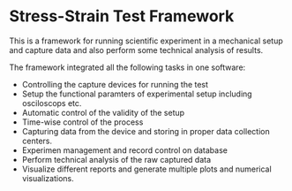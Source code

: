 # Stress-Strain Test Framework
This is a framework for running scientific experiment in a mechanical setup and capture data and also perform some technical analysis of results. 

The framework integrated all the following tasks in one software:
- Controlling the capture devices for running the test
- Setup the functional paramters of experimental setup including osciloscops etc.
- Automatic control of the validity of the setup
- Time-wise control of the process
- Capturing data from the device and storing in proper data collection centers.
- Experimen management and record control on database
- Perform technical analysis of the raw captured data
- Visualize different reports and generate multiple plots and numerical visualizations.
